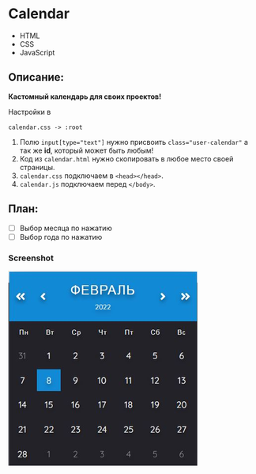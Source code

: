 # Calendar
* HTML
* CSS
* JavaScript
## Описание:
**Кастомный календарь для своих проектов!**

Настройки в
```
calendar.css -> :root
```

 1. Полю ``` input[type="text"] ``` нужно присвоить ``` class="user-calendar" ``` а так же **id**, который может быть любым!
 2. Код из `calendar.html` нужно скопировать в любое место своей страницы.
 3. `calendar.css` подключаем в `<head></head>`.
 4. `calendar.js` подключаем перед `</body>`.

## План:
 - [ ] Выбор месяца по нажатию
 - [ ] Выбор года по нажатию

### Screenshot
![Calendar screenshot](https://github.com/demid088/Calendar/raw/master/calendar.jpg)
